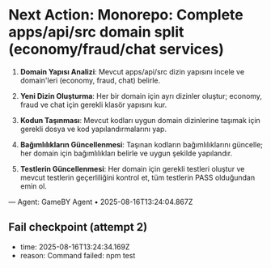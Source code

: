 # Next Action: Monorepo: Complete apps/api/src domain split (economy/fraud/chat services)

1. **Domain Yapısı Analizi**: Mevcut apps/api/src dizin yapısını incele ve domain'leri (economy, fraud, chat) belirle.

2. **Yeni Dizin Oluşturma**: Her bir domain için ayrı dizinler oluştur; economy, fraud ve chat için gerekli klasör yapısını kur.

3. **Kodun Taşınması**: Mevcut kodları uygun domain dizinlerine taşımak için gerekli dosya ve kod yapılandırmalarını yap.

4. **Bağımlılıkların Güncellenmesi**: Taşınan kodların bağımlılıklarını güncelle; her domain için bağımlılıkları belirle ve uygun şekilde yapılandır.

5. **Testlerin Güncellenmesi**: Her domain için gerekli testleri oluştur ve mevcut testlerin geçerliliğini kontrol et, tüm testlerin PASS olduğundan emin ol.

— Agent: GameBY Agent • 2025-08-16T13:24:04.867Z


## Fail checkpoint (attempt 2)
- time: 2025-08-16T13:24:34.169Z
- reason: Command failed: npm test

